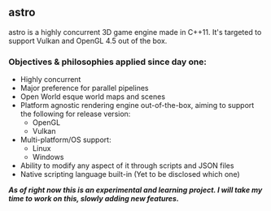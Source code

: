 astro
-----

astro is a highly concurrent 3D game engine made in C++11. It's targeted to support Vulkan and OpenGL 4.5 out of the box. 

### Objectives & philosophies applied since day one:
- Highly concurrent
- Major preference for parallel pipelines
- Open World esque world maps and scenes
- Platform agnostic rendering engine out-of-the-box, aiming to support the following for release version:
    - OpenGL
    - Vulkan
- Multi-platform/OS support:
    - Linux
    - Windows
- Ability to modify any aspect of it through scripts and JSON files
- Native scripting language built-in (Yet to be disclosed which one)


***As of right now this is an experimental and learning project. I will take my time to work on this, slowly adding new features.***



